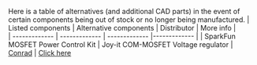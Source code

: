 Here is a table of alternatives (and additional CAD parts) in the event of certain components being out of stock or no longer being manufactured.
| Listed components | Alternative components | Distributor | More info |  
| ------------- | ------------- | ------------- |------------- |
| SparkFun MOSFET Power Control Kit | Joy-it COM-MOSFET Voltage regulator | [Conrad](https://www.conrad.com/en/p/joy-it-com-mosfet-voltage-regulator-1-pc-s-2176924.html) | [Click here](/SparkFun_MOSFET_Power_Control_Kit_ALTERNATIVE/)
